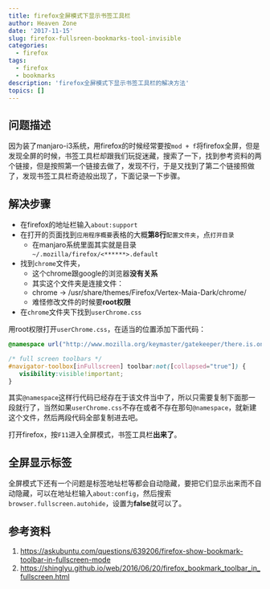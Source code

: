 ```yaml
---
title: firefox全屏模式下显示书签工具栏
author: Heaven Zone
date: '2017-11-15'
slug: firefox-fullsreen-bookmarks-tool-invisible
categories:
  - firefox
tags:
  - firefox
  - bookmarks
description: 'firefox全屏模式下显示书签工具栏的解决方法'
topics: []
---
```



## 问题描述

因为装了manjaro-i3系统，用firefox的时候经常要按`mod + f`将firefox全屏，但是发现全屏的时候，书签工具栏却跟我们玩捉迷藏，搜索了一下，找到参考资料的两个链接，但是按照第一个链接去做了，发现不行，于是又找到了第二个链接照做了，发现书签工具栏奇迹般出现了，下面记录一下步骤。

## 解决步骤

- 在firefox的地址栏输入`about:support`
- 在打开的页面找到`应用程序概要`表格的大概**第8行**`配置文件夹`，点`打开目录`
    - 在manjaro系统里面其实就是目录`~/.mozilla/firefox/<******>.default`
- 找到`chrome`文件夹，
    - 这个chrome跟google的浏览器**没有关系**
    - 其实这个文件夹是连接文件：
    - chrome -> /usr/share/themes/Firefox/Vertex-Maia-Dark/chrome/
    - 难怪修改文件的时候要**root权限**
- 在`chrome`文件夹下找到`userChrome.css`

用root权限打开`userChrome.css`，在适当的位置添加下面代码：

```css
@namespace url("http://www.mozilla.org/keymaster/gatekeeper/there.is.only.xul"); /* only needed once */

/* full screen toolbars */
#navigator-toolbox[inFullscreen] toolbar:not([collapsed="true"]) {
   visibility:visible!important;
}
```

其实`@namespace`这样行代码已经存在于该文件当中了，所以只需要复制下面那一段就行了，当然如果`userChrome.css`不存在或者不存在那句`@namespace`，就新建这个文件，然后两段代码全部复制进去吧。

打开firefox，按`F11`进入全屏模式，书签工具栏**出来了**。


## 全屏显示标签

全屏模式下还有一个问题是标签地址栏等都会自动隐藏，要把它们显示出来而不自动隐藏，可以在地址栏输入`about:config`，然后搜索`browser.fullscreen.autohide`，设置为**false**就可以了。


## 参考资料

1. <https://askubuntu.com/questions/639206/firefox-show-bookmark-toolbar-in-fullscreen-mode>
2. <https://shinglyu.github.io/web/2016/06/20/firefox_bookmark_toolbar_in_fullscreen.html>



